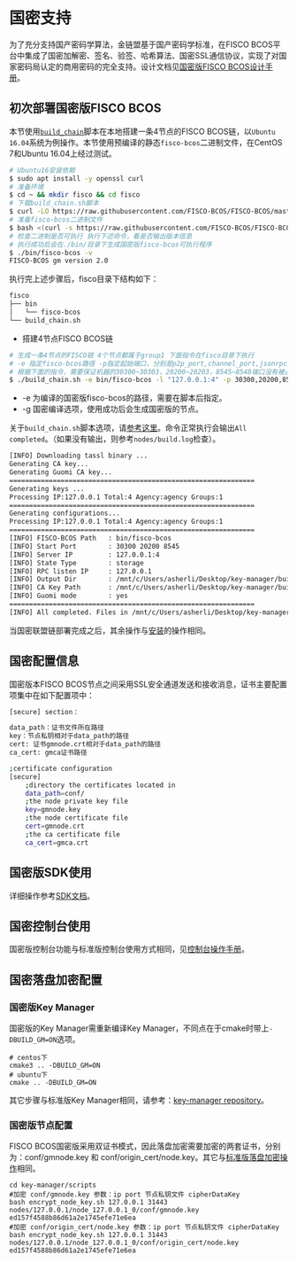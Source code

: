 # 国密支持

为了充分支持国产密码学算法，金链盟基于国产密码学标准，在FISCO BCOS平台中集成了国密加解密、签名、验签、哈希算法、国密SSL通信协议，实现了对国家密码局认定的商用密码的完全支持。设计文档见[国密版FISCO BCOS设计手册](../design/features/guomi.md)。

## 初次部署国密版FISCO BCOS

本节使用[`build_chain`](build_chain.md)脚本在本地搭建一条4节点的FISCO BCOS链，以`Ubuntu 16.04`系统为例操作。本节使用预编译的静态`fisco-bcos`二进制文件，在CentOS 7和Ubuntu 16.04上经过测试。

```bash
# Ubuntu16安装依赖
$ sudo apt install -y openssl curl
# 准备环境
$ cd ~ && mkdir fisco && cd fisco
# 下载build_chain.sh脚本
$ curl -LO https://raw.githubusercontent.com/FISCO-BCOS/FISCO-BCOS/master/tools/build_chain.sh && chmod u+x build_chain.sh
# 准备fisco-bcos二进制文件
$ bash <(curl -s https://raw.githubusercontent.com/FISCO-BCOS/FISCO-BCOS/master/tools/ci/download_bin.sh) -g
# 检查二进制是否可执行 执行下述命令，看是否输出版本信息
# 执行成功后会在./bin/目录下生成国密版fisco-bcos可执行程序
$ ./bin/fisco-bcos -v
FISCO-BCOS gm version 2.0
```

执行完上述步骤后，fisco目录下结构如下：

```bash
fisco
├── bin
│   └── fisco-bcos
└── build_chain.sh
```


- 搭建4节点FISCO BCOS链

```bash
# 生成一条4节点的FISCO链 4个节点都属于group1 下面指令在fisco目录下执行
# -e 指定fisco-bcos路径 -p指定起始端口，分别是p2p_port,channel_port,jsonrpc_port
# 根据下面的指令，需要保证机器的30300~30303，20200~20203，8545~8548端口没有被占用
$ ./build_chain.sh -e bin/fisco-bcos -l "127.0.0.1:4" -p 30300,20200,8545 -g
```

* -e 为编译的国密版fisco-bcos的路径，需要在脚本后指定。
* -g 国密编译选项，使用成功后会生成国密版的节点。

关于`build_chain.sh`脚本选项，请[参考这里](build_chain.md)。命令正常执行会输出`All completed`。（如果没有输出，则参考`nodes/build.log`检查）。

```bash
[INFO] Downloading tassl binary ...
Generating CA key...
Generating Guomi CA key...
==============================================================
Generating keys ...
Processing IP:127.0.0.1 Total:4 Agency:agency Groups:1
==============================================================
Generating configurations...
Processing IP:127.0.0.1 Total:4 Agency:agency Groups:1
==============================================================
[INFO] FISCO-BCOS Path   : bin/fisco-bcos
[INFO] Start Port        : 30300 20200 8545
[INFO] Server IP         : 127.0.0.1:4
[INFO] State Type        : storage
[INFO] RPC listen IP     : 127.0.0.1
[INFO] Output Dir        : /mnt/c/Users/asherli/Desktop/key-manager/build/nodes
[INFO] CA Key Path       : /mnt/c/Users/asherli/Desktop/key-manager/build/nodes/gmcert/ca.key
[INFO] Guomi mode        : yes
==============================================================
[INFO] All completed. Files in /mnt/c/Users/asherli/Desktop/key-manager/build/nodes
```

当国密联盟链部署完成之后，其余操作与[安装](../installation.md)的操作相同。

## 国密配置信息

国密版本FISCO BCOS节点之间采用SSL安全通道发送和接收消息，证书主要配置项集中在如下配置项中：

```bash
[secure] section：

data_path：证书文件所在路径
key：节点私钥相对于data_path的路径
cert: 证书gmnode.crt相对于data_path的路径
ca_cert: gmca证书路径

;certificate configuration
[secure]
    ;directory the certificates located in
    data_path=conf/
    ;the node private key file
    key=gmnode.key
    ;the node certificate file
    cert=gmnode.crt
    ;the ca certificate file
    ca_cert=gmca.crt
```

## 国密版SDK使用

详细操作参考[SDK文档](../sdk/sdk.html#id9)。

## 国密控制台使用

国密版控制台功能与标准版控制台使用方式相同，见[控制台操作手册](../manual/console.md)。

## 国密落盘加密配置

### 国密版Key Manager

国密版的Key Manager需重新编译Key Manager，不同点在于cmake时带上``` -DBUILD_GM=ON ```选项。

``` shell
# centos下
cmake3 .. -DBUILD_GM=ON
# ubuntu下
cmake .. -DBUILD_GM=ON
```

其它步骤与标准版Key Manager相同，请参考：[key-manager repository](https://github.com/FISCO-BCOS/key-manager)。

### 国密版节点配置

FISCO BCOS国密版采用双证书模式，因此落盘加密需要加密的两套证书，分别为：conf/gmnode.key 和 conf/origin_cert/node.key。其它与[标准版落盘加密操作](./storage_security.md)相同。

``` shell
cd key-manager/scripts
#加密 conf/gmnode.key 参数：ip port 节点私钥文件 cipherDataKey
bash encrypt_node_key.sh 127.0.0.1 31443 nodes/127.0.0.1/node_127.0.0.1_0/conf/gmnode.key ed157f4588b86d61a2e1745efe71e6ea 
#加密 conf/origin_cert/node.key 参数：ip port 节点私钥文件 cipherDataKey
bash encrypt_node_key.sh 127.0.0.1 31443 nodes/127.0.0.1/node_127.0.0.1_0/conf/origin_cert/node.key ed157f4588b86d61a2e1745efe71e6ea 
```